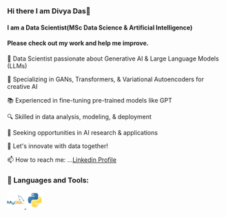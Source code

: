 ### Hi there I am Divya Das👋
#### I am a Data Scientist(MSc Data Science & Artificial Intelligence)
#### Please check out my work and help me improve.

👋 Data Scientist passionate about Generative AI & Large Language Models (LLMs)

🧠 Specializing in GANs, Transformers, & Variational Autoencoders for creative AI

📚 Experienced in fine-tuning pre-trained models like GPT

🔍 Skilled in data analysis, modeling, & deployment

💼 Seeking opportunities in AI research & applications

🌟 Let's innovate with data together!

📫 How to reach me: ...[Linkedin Profile](https://www.linkedin.com/in/divyadassep)




### 🔨 Languages and Tools:

<a href="https://www.mysql.com/" target="_blank"> <img src="https://raw.githubusercontent.com/devicons/devicon/master/icons/mysql/mysql-original-wordmark.svg" alt="mysql" width="40" height="40"/> </a> <a href="https://www.python.org" target="_blank"> <img src="https://raw.githubusercontent.com/devicons/devicon/master/icons/python/python-original.svg" alt="python" width="40" height="40"/> </a>  </a> 


